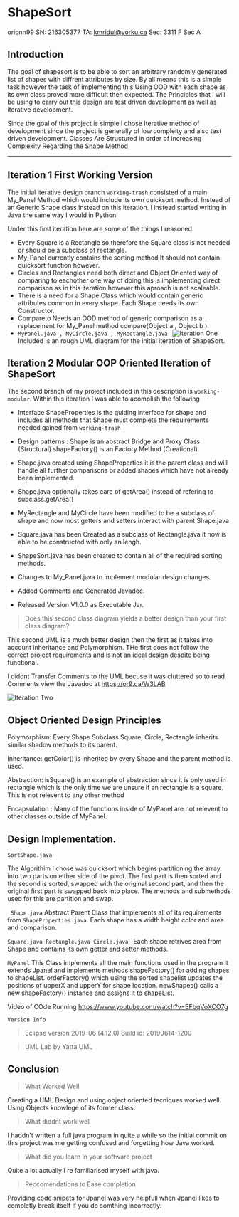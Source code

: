 # ShapeSort
orionn99
SN: 216305377
TA: kmridul@yorku.ca
Sec: 3311 F Sec A

## Introduction
The goal of shapesort is to be able to sort an arbitrary randomly generated list of shapes with diffrent attributes by size. By all means this is a simple task however the task of implementing this Using OOD with each shape as its own class proved more difficult then expected.
The Principles that I will be using to carry out this design are test driven development as well as iterative development. 

Since the goal of this project is simple I chose Iterative method of development since the project is generally of low compleity and also test driven development.
Classes Are Structured in order of increasing Complexity Regarding the Shape Method 

----
##  Iteration 1  First Working Version
The initial iterative design  branch ``` working-trash ``` consisted of a main My_Panel Method which would include its own quicksort method. Instead of an Generic Shape class instead on this iteration. I instead started writing in Java the same way I would in Python. 

Under this first iteration here are some of the things I reasoned.

- Every Square is a Rectangle so therefore the Square class is not needed or should be a subclass of rectangle. 
- My_Panel currently contains the sorting method It should not contain quicksort function however.
- Circles and Rectangles need both direct and Object Oriented way of comparing to eachother one way of doing this is implementing direct comparison as in this iteration however this aproach is not scaleable.
- There is a need for a Shape Class which would contain generic attributes common in every shape. Each Shape needs its own Constructor.
- Compareto Needs an OOD method of generic comparison as a replacement for My_Panel method compare(Object a , Object b ).
-  ```MyPanel.java , MyCircle.java , MyRectangle.java ```
![Iteration One ](https://or9.ca/images/lab3r1.png)
Included is an rough UML diagram for the initial iteration of ShapeSort.

## Iteration 2 Modular OOP Oriented Iteration of ShapeSort

The second branch of my project included in this description is ``` working-modular ```. Within this iteration I was able to acomplish the following 
- Interface ShapeProperties is the guiding interface for shape and includes all methods that Shape must complete the requirements needed gained from ```working-trash```

- Design patterns : Shape is an abstract Bridge and Proxy Class (Structural) shapeFactory() is an Factory Method (Creational).
- Shape.java created using ShapeProperties it is the parent class and will handle all further comparisons or added shapes which have not already been implemented.
- Shape.java optionally takes care of getArea() instead of refering to subclass.getArea()  
- MyRectangle and MyCircle have been modified to be a subclass of shape and now most getters and setters interact with parent Shape.java
- Square.java has been Created as a subclass of Rectangle.java it now is able to be constructed with only an lengh.
- ShapeSort.java has been created to contain all of the required sorting methods. 
- Changes to My_Panel.java to implement modular design changes.
- Added Comments and Generated Javadoc.
- Released Version V1.0.0 as Executable Jar.

> Does this second class diagram yields a better design than your first class diagram?

This second UML is a much better design then the first as it takes into account inheritance and Polymorphism. THe first does not follow the correct project requirements and is not an ideal design despite being functional.

I diddnt Transfer Comments to the UML becuse it was cluttered so to read Comments view the Javadoc at https://or9.ca/W3LAB 

![Iteration Two ](https://or9.ca/images/lab3_diagram_invert.png)

## Object Oriented Design Principles

Polymorphism: Every Shape Subclass  Square, Circle, Rectangle inherits similar shadow methods to its parent.

Inheritance: getColor() is inherited by every Shape and the parent method is used.

Abstraction: isSquare() is an example of abstraction since it is only used in rectangle which is the only time we are unsure if an rectangle is a square.  This is not relevent to any other method 

Encapsulation : Many of the functions inside of MyPanel are not relevent to other classes outside of MyPanel. 

## Design Implementation.

```SortShape.java```

The Algorithim I chose was quicksort which begins partitioning the array into two parts on either side of the pivot.   The first part is then sorted and the second is sorted, swapped with the original second part, and then the original first part is swapped  back into place.
The methods and submethods used for this are partition and swap. 


``` Shape.java```
Abstract Parent Class that implements all of its requirements from ```ShapeProperties.java```. 
Each shape has a width height color and area and comparison.

```Square.java Rectangle.java Circle.java ```
Each shape retrives area from Shape and contains its own getter and setter methods. 

```MyPanel``` 
This Class implements all the main functions used in the program it extends Jpanel and implements methods shapeFactory() for adding shapes to shapeList. orderFactory() which using the sorted shapelist updates the positions of upperX and upperY for shape location. 
newShapes() calls a new shapeFactory() instance and assigns it to shapeList.





Video of COde Running https://www.youtube.com/watch?v=EFbqVoXCO7g

```Version Info```
> Eclipse version 2019-06 (4.12.0) Build id: 20190614-1200


> UML Lab by Yatta UML






## Conclusion 


> What Worked Well 


Creating a UML Design and using object oriented tecniques worked well. Using Objects knowlege of its former class.

> What diddnt work well 


I haddn't written a full java program in quite a while so the initial commit on this project was me getting confused and forgetting how Java worked. 

> What did you learn in your software project


Quite a lot actually I re familiarised myself with java.

> Reccomendations to Ease completion


Providing code snipets for Jpanel was very helpfull when Jpanel likes to completly break itself if you do somthing incorrectly.






























